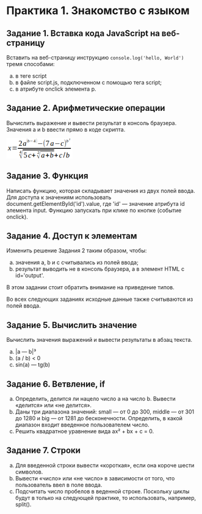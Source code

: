 
# Практика 1. Знакомство с языком

## Задание 1. Вставка кода JavaScript на веб-страницу

Вставить на веб-страницу инструкцию `console.log('hello, World')` 
тремя способами:

<ol type=a>
<li>в теге script
<li>в файле script.js, подключенном с помощью тега script;
<li>в атрибуте onclick элемента p.
</ol>

## Задание 2. Арифметические операции
Вычислить выражение и вывести результат в консоль браузера. Значения a и b ввести прямо в коде скрипта.

![form1.png](images/form1.png)

## Задание 3. Функция
Написать функцию, которая складывает значения из двух полей ввода. Для доступа к значениям использовать  
document.getElementById('id').value, где 'id' — значение атрибута id элемента input.
Функцию запускать при клике по кнопке (событие onclick).

## Задание 4. Доступ к элементам
Изменить решение Задания 2 таким образом, чтобы:
<ol type=a>
<li>значения a, b и c считывались из полей ввода; 
<li>результат выводить не в консоль браузера, а в элемент HTML с id='output'.
</ol>

В этом задании стоит обратить внимание на приведение типов.

Во всех следующих заданиях исходные данные также считываются из полей ввода.

## Задание 5. Вычислить значение
Вычислить значения выражений и вывести результаты в абзац текста. 
<ol type=a>
<li>|a — b|³
<li>(a / b) < 0
<li>sin(a) — tg(b)
</ol>

## Задание 6. Ветвление, if
<ol type=a>
<li>Определить, делится ли нацело число a на число b. Вывести «делится» или «не делится».
<li>Даны три диапазона значений: small — от 0 до 300, middle — от 301 до 1280 и big — от 1281 до бесконечности.  Определить, в какой диапазон входит введенное пользователем число.
<li>Решить квадратное уравнение вида ax² + bx + c = 0.
</ol>

## Задание 7. Строки
<ol type=a>
<li>Для введенной строки вывести «короткая», если она короче шести символов.
<li>Вывести «число» или «не число» в зависимости от того, что пользователь ввел в поле ввода.
<li>Подсчитать число пробелов в веденной строке. Поскольку циклы будут в только на следующей практике, то использовать, например, split().
</ol>